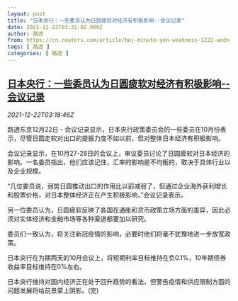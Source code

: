 ```yaml
---
layout: post
title: "日本央行：一些委员认为日圆疲软对经济有积极影响--会议记录"
date: 2021-12-22T03:31:02.000Z
author: 路透
from: https://cn.reuters.com/article/boj-minute-yen-weakness-1222-wedn-econom-idCNKBS2J106V
tags: [ 路透 ]
categories: [ 路透 ]
---
```

<!--1640143862000-->
[日本央行：一些委员认为日圆疲软对经济有积极影响--会议记录](https://cn.reuters.com/article/boj-minute-yen-weakness-1222-wedn-econom-idCNKBS2J106V)
------

<div>
<div><i>2021-12-22T03:18:46Z</i></div><p>路透东京12月22日 - 会议记录显示，日本央行政策委员会的一些委员在10月份表示，尽管日圆走软对出口的提振力度不如以前，但对整体日本经济有积极影响。</p><p>会议记录显示，在10月27-28日的会议上，审议委员讨论了日圆疲软对日本经济的影响。一名委员指出，他们应该记住，汇率的影响是不均衡的，取决于具体行业以及企业规模。</p><p>“几位委员说，弱势日圆推动出口的作用比以前减弱了，但通过企业海外获利增长和股票价格，对日本整体经济正在产生积极影响，”会议记录表示。</p><p>另一位委员认为，日圆疲软反映了各国在通胀和货币政策立场方面的差异，因此必须对实体经济和金融市场等各种渠道都要加以研究。</p><p>委员们一致认为，将关注新冠疫情的影响，必要时他们将毫不犹豫地进一步放宽政策。</p><p>日本央行在为期两天的10月会议上，将短期利率目标维持在负0.1%，10年期债券收益率目标维持在0%左右。</p><p>日本央行维持对国内经济正在处于回升趋势的看法，但警告疫情和供应限制方面的问题发展将给前景蒙上阴影。(完)</p>
</div>
